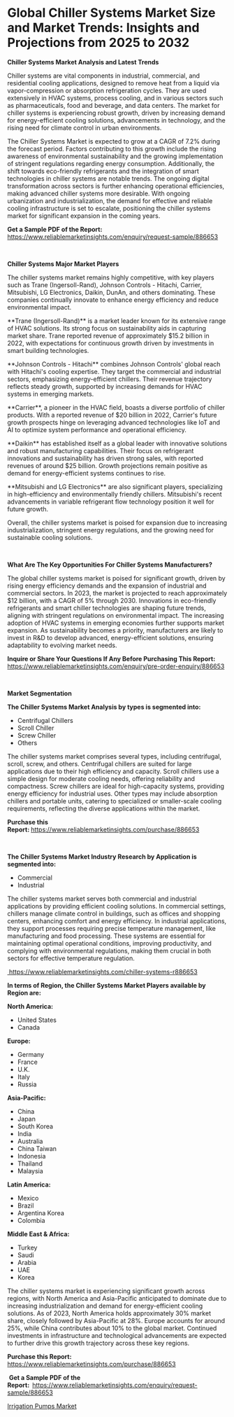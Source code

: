 <p><h1>Global Chiller Systems Market Size and Market Trends: Insights and Projections from 2025 to 2032</h1></p><p><strong>Chiller Systems Market Analysis and Latest Trends</strong></p>
<p><p>Chiller systems are vital components in industrial, commercial, and residential cooling applications, designed to remove heat from a liquid via vapor-compression or absorption refrigeration cycles. They are used extensively in HVAC systems, process cooling, and in various sectors such as pharmaceuticals, food and beverage, and data centers. The market for chiller systems is experiencing robust growth, driven by increasing demand for energy-efficient cooling solutions, advancements in technology, and the rising need for climate control in urban environments.</p><p>The Chiller Systems Market is expected to grow at a CAGR of 7.2% during the forecast period. Factors contributing to this growth include the rising awareness of environmental sustainability and the growing implementation of stringent regulations regarding energy consumption. Additionally, the shift towards eco-friendly refrigerants and the integration of smart technologies in chiller systems are notable trends. The ongoing digital transformation across sectors is further enhancing operational efficiencies, making advanced chiller systems more desirable. With ongoing urbanization and industrialization, the demand for effective and reliable cooling infrastructure is set to escalate, positioning the chiller systems market for significant expansion in the coming years.</p></p>
<p><strong>Get a Sample PDF of the Report:&nbsp;</strong> <a href="https://www.reliablemarketinsights.com/enquiry/request-sample/886653?utm_campaign=3264&utm_medium=2&utm_source=Github&utm_content=ia&utm_term=08042025&utm_id=chiller-systems">https://www.reliablemarketinsights.com/enquiry/request-sample/886653</a></p>
<p>&nbsp;</p>
<p><strong>Chiller Systems Major Market Players</strong></p>
<p><p>The chiller systems market remains highly competitive, with key players such as Trane (Ingersoll-Rand), Johnson Controls - Hitachi, Carrier, Mitsubishi, LG Electronics, Daikin, DunAn, and others dominating. These companies continually innovate to enhance energy efficiency and reduce environmental impact.</p><p>**Trane (Ingersoll-Rand)** is a market leader known for its extensive range of HVAC solutions. Its strong focus on sustainability aids in capturing market share. Trane reported revenue of approximately $15.2 billion in 2022, with expectations for continuous growth driven by investments in smart building technologies.</p><p>**Johnson Controls - Hitachi** combines Johnson Controls' global reach with Hitachi's cooling expertise. They target the commercial and industrial sectors, emphasizing energy-efficient chillers. Their revenue trajectory reflects steady growth, supported by increasing demands for HVAC systems in emerging markets.</p><p>**Carrier**, a pioneer in the HVAC field, boasts a diverse portfolio of chiller products. With a reported revenue of $20 billion in 2022, Carrier's future growth prospects hinge on leveraging advanced technologies like IoT and AI to optimize system performance and operational efficiency.</p><p>**Daikin** has established itself as a global leader with innovative solutions and robust manufacturing capabilities. Their focus on refrigerant innovations and sustainability has driven strong sales, with reported revenues of around $25 billion. Growth projections remain positive as demand for energy-efficient systems continues to rise.</p><p>**Mitsubishi and LG Electronics** are also significant players, specializing in high-efficiency and environmentally friendly chillers. Mitsubishi's recent advancements in variable refrigerant flow technology position it well for future growth.</p><p>Overall, the chiller systems market is poised for expansion due to increasing industrialization, stringent energy regulations, and the growing need for sustainable cooling solutions.</p></p>
<p>&nbsp;</p>
<p><strong>What Are The Key Opportunities For Chiller Systems Manufacturers?</strong></p>
<p><p>The global chiller systems market is poised for significant growth, driven by rising energy efficiency demands and the expansion of industrial and commercial sectors. In 2023, the market is projected to reach approximately $12 billion, with a CAGR of 5% through 2030. Innovations in eco-friendly refrigerants and smart chiller technologies are shaping future trends, aligning with stringent regulations on environmental impact. The increasing adoption of HVAC systems in emerging economies further supports market expansion. As sustainability becomes a priority, manufacturers are likely to invest in R&D to develop advanced, energy-efficient solutions, ensuring adaptability to evolving market needs.</p></p>
<p><strong>Inquire or Share Your Questions If Any Before Purchasing This Report:</strong> <a href="https://www.reliablemarketinsights.com/enquiry/pre-order-enquiry/886653?utm_campaign=3264&utm_medium=2&utm_source=Github&utm_content=ia&utm_term=08042025&utm_id=chiller-systems">https://www.reliablemarketinsights.com/enquiry/pre-order-enquiry/886653</a></p>
<p>&nbsp;</p>
<p><strong>Market Segmentation</strong></p>
<p><strong>The Chiller Systems Market Analysis by types is segmented into:</strong></p>
<p><ul><li>Centrifugal Chillers</li><li>Scroll Chiller</li><li>Screw Chiller</li><li>Others</li></ul></p>
<p><p>The chiller systems market comprises several types, including centrifugal, scroll, screw, and others. Centrifugal chillers are suited for large applications due to their high efficiency and capacity. Scroll chillers use a simple design for moderate cooling needs, offering reliability and compactness. Screw chillers are ideal for high-capacity systems, providing energy efficiency for industrial uses. Other types may include absorption chillers and portable units, catering to specialized or smaller-scale cooling requirements, reflecting the diverse applications within the market.</p></p>
<p><strong>Purchase this Report:&nbsp;</strong><a href="https://www.reliablemarketinsights.com/purchase/886653?utm_campaign=3264&utm_medium=2&utm_source=Github&utm_content=ia&utm_term=08042025&utm_id=chiller-systems">https://www.reliablemarketinsights.com/purchase/886653</a></p>
<p>&nbsp;</p>
<p><strong>The Chiller Systems Market Industry Research by Application is segmented into:</strong></p>
<p><ul><li>Commercial</li><li>Industrial</li></ul></p>
<p><p>The chiller systems market serves both commercial and industrial applications by providing efficient cooling solutions. In commercial settings, chillers manage climate control in buildings, such as offices and shopping centers, enhancing comfort and energy efficiency. In industrial applications, they support processes requiring precise temperature management, like manufacturing and food processing. These systems are essential for maintaining optimal operational conditions, improving productivity, and complying with environmental regulations, making them crucial in both sectors for effective temperature regulation.</p></p>
<p><a href="https://www.reliablemarketinsights.com/chiller-systems-r886653?utm_campaign=3264&utm_medium=2&utm_source=Github&utm_content=ia&utm_term=08042025&utm_id=chiller-systems">&nbsp;https://www.reliablemarketinsights.com/chiller-systems-r886653</a></p>
<p><strong>In terms of Region, the Chiller Systems Market Players available by Region are:</strong></p>
<p>
    <p> <strong> North America: </strong>
        <ul>
            <li>United States</li>
            <li>Canada</li>
        </ul>
        </p> 
    <p> <strong> Europe: </strong>
        <ul>
            <li>Germany</li>
            <li>France</li>
            <li>U.K.</li>
            <li>Italy</li>
            <li>Russia</li>
        </ul>
        </p> 
    <p> <strong> Asia-Pacific: </strong>
        <ul>
            <li>China</li>
            <li>Japan</li>
            <li>South Korea</li>
            <li>India</li>
            <li>Australia</li>
            <li>China Taiwan</li>
            <li>Indonesia</li>
            <li>Thailand</li>
            <li>Malaysia</li>
        </ul>
        </p> 
    <p> <strong> Latin America: </strong>
        <ul>
            <li>Mexico</li>
            <li>Brazil</li>
            <li>Argentina Korea</li>
            <li>Colombia</li>
        </ul>
        </p> 
    <p> <strong> Middle East & Africa: </strong>
        <ul>
            <li>Turkey</li>
            <li>Saudi</li>
            <li>Arabia</li>
            <li>UAE</li>
            <li>Korea</li>
        </ul>
    </p>
    </p>
<p><p>The chiller systems market is experiencing significant growth across regions, with North America and Asia-Pacific anticipated to dominate due to increasing industrialization and demand for energy-efficient cooling solutions. As of 2023, North America holds approximately 30% market share, closely followed by Asia-Pacific at 28%. Europe accounts for around 25%, while China contributes about 10% to the global market. Continued investments in infrastructure and technological advancements are expected to further drive this growth trajectory across these key regions.</p></p>
<p><strong>Purchase this Report: </strong><a href="https://www.reliablemarketinsights.com/purchase/886653?utm_campaign=3264&utm_medium=2&utm_source=Github&utm_content=ia&utm_term=08042025&utm_id=chiller-systems">https://www.reliablemarketinsights.com/purchase/886653</a></p>
<p>&nbsp;<strong>Get a Sample PDF of the Report:&nbsp;&nbsp;</strong><a href="https://www.reliablemarketinsights.com/enquiry/request-sample/886653?utm_campaign=3264&utm_medium=2&utm_source=Github&utm_content=ia&utm_term=08042025&utm_id=chiller-systems">https://www.reliablemarketinsights.com/enquiry/request-sample/886653</a></p>
<p><strong></strong></p>
<p><p><a href="https://github.com/damjiederyd/Market-Research-Report-List-1/blob/main/irrigation-pumps-market.md?utm_campaign=3264&utm_medium=2&utm_source=Github&utm_content=ia&utm_term=08042025&utm_id=chiller-systems">Irrigation Pumps Market</a></p></p>